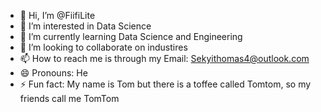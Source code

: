 - 👋 Hi, I’m @FiifiLite
- 👀 I’m interested in Data Science
- 🌱 I’m currently learning Data Science and Engineering
- 💞️ I’m looking to collaborate on industires
- 📫 How to reach me is through my Email: Sekyithomas4@outlook.com
- 😄 Pronouns: He
- ⚡ Fun fact: My name is Tom but there is a toffee called Tomtom, so my friends call me TomTom

<!---
FiifiLite/FiifiLite is a ✨ special ✨ repository because its `README.md` (this file) appears on your GitHub profile.
You can click the Preview link to take a look at your changes.
--->
